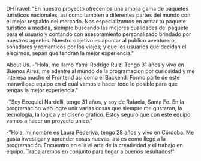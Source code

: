 DHTravel:
"En nuestro proyecto ofrecemos una amplia gama de paquetes turisticos nacionales, asi como tambien a diferentes partes del mundo con el mejor respaldo del mercado. 
Nos especializamos en armar tu paquete turistico a medida, siempre buscando las mejores cualidades del paquete para el usuario y contando con asesoramiento personalizado brindado por nuestros agentes.
Nuestro objetivo es apuntar al publico aventurero, soñadores y romanticos por los viajes; y que los usuarios que  decidan el elegirnos, sepan que tendran la mejor experiencia."

About Us.
-"Hola, me llamo Yamil Rodrigo Ruiz. Tengo 31 años y vivo en Buenos Aires, me adentre al mundo de la programacion por curiosidad y me interesa mucho el Frontend asi como el Backend. Formo parte de este maravilloso equipo en el cual vamos a hacer todo lo posible para que tengas la mejor experiencia." 

 -"Soy Ezequiel Nardelli, tengo 31 años, y soy de Rafaela, Santa Fe. En la programacion web logre unir varias cosas que siempre me gustaron, la tecnología, la lógica y el diseño grafico. Estoy seguro que con este equipo vamos a hacer un proyecto unico."

-"Hola, mi nombre es Laura Pederiva, tengo 28 años y vivo en Córdoba. Me gusta investigar y aprender cosas nuevas, así es como llegé a la programación. Encuentro en ella el arte de la creatividad y el trabajo en equipo. Trabajaremos en conjunto para llegar a buenos resultados!"
